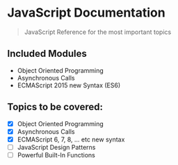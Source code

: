 # JavaScript Documentation

> JavaScript Reference for the most important topics

## Included Modules
- Object Oriented Programming
- Asynchronous Calls
- ECMAScript 2015 new Syntax (ES6)


## Topics to be covered:
- [x] Object Oriented Programming
- [x] Asynchronous Calls
- [x] ECMAScript 6, 7, 8, ... etc new syntax
- [ ] JavaScript Design Patterns
- [ ] Powerful Built-In Functions 
